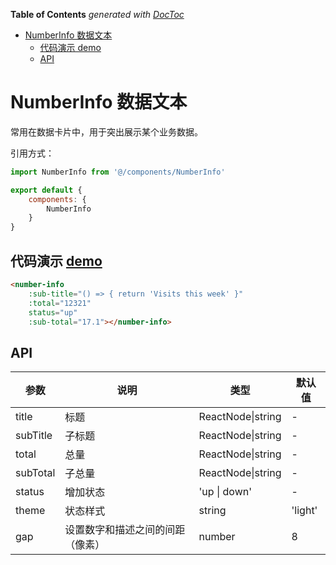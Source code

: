 <!-- START doctoc generated TOC please keep comment here to allow auto update -->
<!-- DON'T EDIT THIS SECTION, INSTEAD RE-RUN doctoc TO UPDATE -->
**Table of Contents**  *generated with [DocToc](https://github.com/thlorenz/doctoc)*

- [NumberInfo 数据文本](#numberinfo-%E6%95%B0%E6%8D%AE%E6%96%87%E6%9C%AC)
  - [代码演示  demo](#%E4%BB%A3%E7%A0%81%E6%BC%94%E7%A4%BA--demo)
  - [API](#api)

<!-- END doctoc generated TOC please keep comment here to allow auto update -->

# NumberInfo 数据文本

常用在数据卡片中，用于突出展示某个业务数据。



引用方式：

```javascript
import NumberInfo from '@/components/NumberInfo'

export default {
    components: {
        NumberInfo
    }
}
```



## 代码演示  [demo](https://pro.loacg.com/test/home)

```html
<number-info
    :sub-title="() => { return 'Visits this week' }"
    :total="12321"
    status="up"
    :sub-total="17.1"></number-info>
```



## API

参数 | 说明 | 类型 | 默认值
----|------|-----|------
title | 标题 | ReactNode\|string | -
subTitle | 子标题 | ReactNode\|string | -
total | 总量 | ReactNode\|string | -
subTotal | 子总量 | ReactNode\|string | -
status | 增加状态 | 'up \| down' | -
theme | 状态样式 | string | 'light'
gap | 设置数字和描述之间的间距（像素）| number | 8
